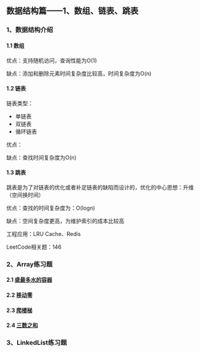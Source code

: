 ## 数据结构篇——1、数组、链表、跳表



### 1、数据结构介绍

#### 1.1 数组



优点：支持随机访问，查询性能为O(1)

缺点：添加和删除元素时间复杂度比较高，时间复杂度为O(n)

#### 1.2 链表

链表类型：

- 单链表
- 双链表
- 循环链表



优点：

缺点：查找时间复杂度为O(n)

#### 1.3 跳表

跳表是为了对链表的优化或者补足链表的缺陷而设计的，优化的中心思想：升维（空间换时间）

 



优点：查找的时间复杂度为：O(logn)

缺点：空间复杂度更高，为维护索引的成本比较高



工程应用：LRU Cache、Redis

LeetCode相关题：146



### 2、Array练习题



#### 2.1 [盛最多水的容器](https://leetcode-cn.com/problems/container-with-most-water/)





#### 2.2 [移动零](https://leetcode-cn.com/problems/move-zeroes/)





#### 2.3 [爬楼梯](https://leetcode-cn.com/problems/climbing-stairs/)





#### 2.4 [三数之和](https://leetcode-cn.com/problems/3sum/)



### 3、LinkedList练习题